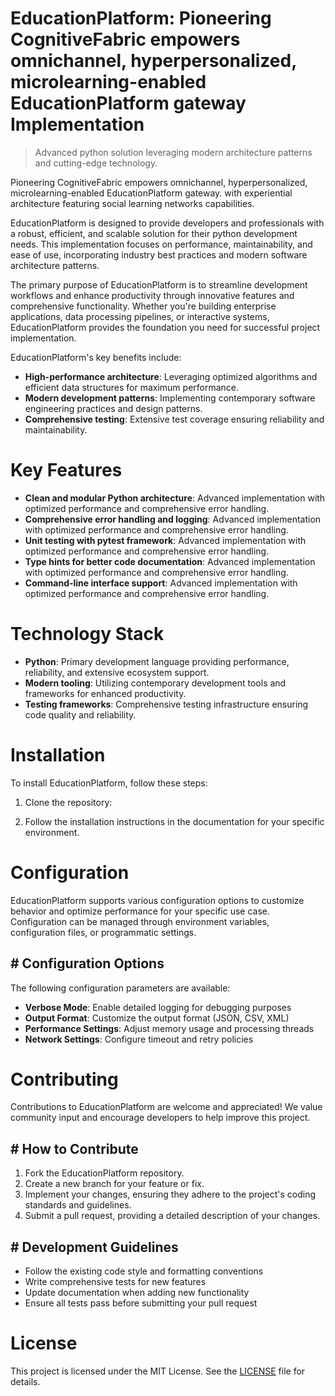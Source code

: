 <!-- fallback_EducationPlatform_20250805054907_88846 -->

# EducationPlatform: Pioneering CognitiveFabric empowers omnichannel, hyperpersonalized, microlearning-enabled EducationPlatform gateway Implementation
> Advanced python solution leveraging modern architecture patterns and cutting-edge technology.

Pioneering CognitiveFabric empowers omnichannel, hyperpersonalized, microlearning-enabled EducationPlatform gateway. with experiential architecture featuring social learning networks capabilities.

EducationPlatform is designed to provide developers and professionals with a robust, efficient, and scalable solution for their python development needs. This implementation focuses on performance, maintainability, and ease of use, incorporating industry best practices and modern software architecture patterns.

The primary purpose of EducationPlatform is to streamline development workflows and enhance productivity through innovative features and comprehensive functionality. Whether you're building enterprise applications, data processing pipelines, or interactive systems, EducationPlatform provides the foundation you need for successful project implementation.

EducationPlatform's key benefits include:

* **High-performance architecture**: Leveraging optimized algorithms and efficient data structures for maximum performance.
* **Modern development patterns**: Implementing contemporary software engineering practices and design patterns.
* **Comprehensive testing**: Extensive test coverage ensuring reliability and maintainability.

# Key Features

* **Clean and modular Python architecture**: Advanced implementation with optimized performance and comprehensive error handling.
* **Comprehensive error handling and logging**: Advanced implementation with optimized performance and comprehensive error handling.
* **Unit testing with pytest framework**: Advanced implementation with optimized performance and comprehensive error handling.
* **Type hints for better code documentation**: Advanced implementation with optimized performance and comprehensive error handling.
* **Command-line interface support**: Advanced implementation with optimized performance and comprehensive error handling.

# Technology Stack

* **Python**: Primary development language providing performance, reliability, and extensive ecosystem support.
* **Modern tooling**: Utilizing contemporary development tools and frameworks for enhanced productivity.
* **Testing frameworks**: Comprehensive testing infrastructure ensuring code quality and reliability.

# Installation

To install EducationPlatform, follow these steps:

1. Clone the repository:


2. Follow the installation instructions in the documentation for your specific environment.

# Configuration

EducationPlatform supports various configuration options to customize behavior and optimize performance for your specific use case. Configuration can be managed through environment variables, configuration files, or programmatic settings.

## # Configuration Options

The following configuration parameters are available:

* **Verbose Mode**: Enable detailed logging for debugging purposes
* **Output Format**: Customize the output format (JSON, CSV, XML)
* **Performance Settings**: Adjust memory usage and processing threads
* **Network Settings**: Configure timeout and retry policies

# Contributing

Contributions to EducationPlatform are welcome and appreciated! We value community input and encourage developers to help improve this project.

## # How to Contribute

1. Fork the EducationPlatform repository.
2. Create a new branch for your feature or fix.
3. Implement your changes, ensuring they adhere to the project's coding standards and guidelines.
4. Submit a pull request, providing a detailed description of your changes.

## # Development Guidelines

* Follow the existing code style and formatting conventions
* Write comprehensive tests for new features
* Update documentation when adding new functionality
* Ensure all tests pass before submitting your pull request

# License

This project is licensed under the MIT License. See the [LICENSE](https://github.com/coralnws/EducationPlatform/blob/main/LICENSE) file for details.
